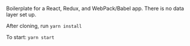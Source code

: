 Boilerplate for a React, Redux, and WebPack/Babel app. There is no data layer set up.

After cloning, run `yarn install`

To start: `yarn start`
